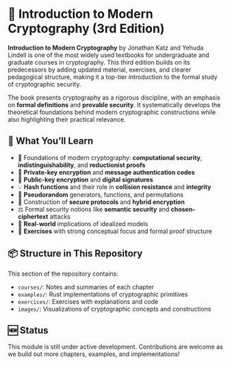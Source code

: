 # 📘 Introduction to Modern Cryptography (3rd Edition)

**Introduction to Modern Cryptography** by Jonathan Katz and Yehuda Lindell is one of the most widely used textbooks for undergraduate and graduate courses in cryptography. This third edition builds on its predecessors by adding updated material, exercises, and clearer pedagogical structure, making it a top-tier introduction to the formal study of cryptographic security.

The book presents cryptography as a rigorous discipline, with an emphasis on **formal definitions** and **provable security**. It systematically develops the theoretical foundations behind modern cryptographic constructions while also highlighting their practical relevance.

## 🎯 What You’ll Learn

- 🔑 Foundations of modern cryptography: **computational security**, **indistinguishability**, and **reductionist proofs**
- 🧪 **Private-key encryption** and **message authentication codes**
- 🔐 **Public-key encryption** and **digital signatures**
- 💡 **Hash functions** and their role in **collision resistance** and **integrity**
- 🔄 **Pseudorandom** generators, functions, and permutations
- 🧱 Construction of **secure protocols** and **hybrid encryption**
- ⚖️ Formal security notions like **semantic security** and **chosen-ciphertext** attacks
- 🚨 **Real-world** implications of idealized models
- 🔬 **Exercises** with strong conceptual focus and formal proof structure

## 📦 Structure in This Repository

This section of the repository contains:

- `courses/`: Notes and summaries of each chapter
- `examples/`: Rust implementations of cryptographic primitives
- `exercices/`: Exercises with explanations and code
- `images/`: Visualizations of cryptographic concepts and constructions

## 🆕 Status

This module is still under active development. Contributions are welcome as we build out more chapters, examples, and implementations!
